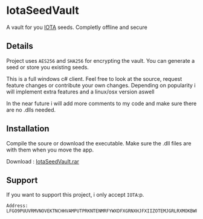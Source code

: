 # IotaSeedVault
A vault for you [IOTA](https://iotatoken.com/) seeds. Completly offline and secure 

## Details
Project uses ``AES256`` and ``SHA256`` for encrypting the vault. You can generate a seed or store you existing seeds.

This is a full windows c# client. Feel free to look at the source, request feature changes or contribute your own changes.
Depending on popularity i will implement extra features and a linux/osx version aswell 

In the near future i will add more comments to my code and make sure there are no .dlls needed.

## Installation
Compile the soure or download the executable. Make sure the .dll files are with them when you move the app.

Download : [IotaSeedVault.rar](https://github.com/jonassix/IotaSeedVault/raw/master/IotaSeedVault/bin/Release/IotaSeedVault.rar)

## Support
If you want to support this project, i only accept ``IOTA``:p.
```
Address: LFGO9PUUVRMVNOVEKTNCHHVAMPUTPRKNTENMRFYWXDFXGRNXHJFXIIZOTEMJGRLRXMOKBWPQJMCHQQRKKORRWJOPKD
```

